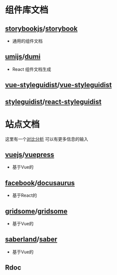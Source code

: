 #  组件库文档
## [storybookjs](https://github.com/storybookjs)/**[storybook](https://github.com/storybookjs/storybook)**
- 通用的组件文档

## [umijs](https://github.com/umijs)/**[dumi](https://github.com/umijs/dumi)**
- React 组件文档生成

## [vue-styleguidist](https://github.com/vue-styleguidist)/**[vue-styleguidist](https://github.com/vue-styleguidist/vue-styleguidist)**

## [styleguidist](https://github.com/styleguidist)/**[react-styleguidist](https://github.com/styleguidist/react-styleguidist)**



# 站点文档

这里有一个[对比分析](https://www.docusaurus.cn/docs#comparison-with-other-tools) 可以有更多信息的输入

## [vuejs](https://github.com/vuejs)/**[vuepress](https://github.com/vuejs/vuepress)**
- 基于Vue的

## [facebook](https://github.com/facebook)/**[docusaurus](https://github.com/facebook/docusaurus)**
- 基于React的

## [gridsome](https://github.com/gridsome)/**[gridsome](https://github.com/gridsome/gridsome)**
- 基于Vue的

## [saberland](https://github.com/saberland)/**[saber](https://github.com/saberland/saber)**
- 基于Vue的

## Rdoc